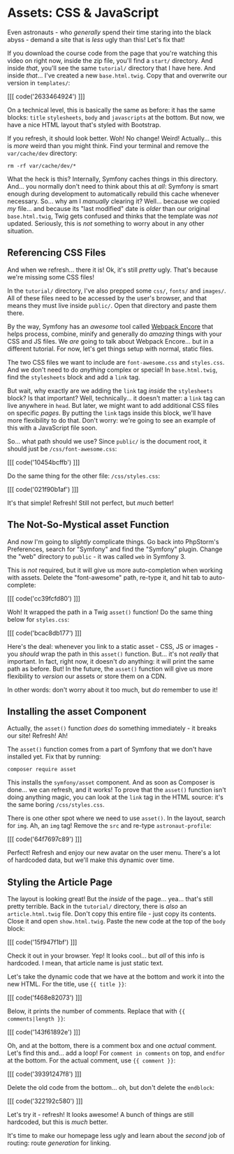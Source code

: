 # Assets: CSS & JavaScript

Even astronauts - who *generally* spend their time staring into the black abyss -
demand a site that is *less* ugly than this! Let's fix that!

If you download the course code from the page that you're watching this video on
right now, inside the zip file, you'll find a `start/` directory. And inside *that*,
you'll see the same `tutorial/` directory that I have here. And inside *that*...
I've created a new `base.html.twig`. Copy that and overwrite our version in `templates/`:

[[[ code('2633464924') ]]]

On a technical level, this is basically the same as before: it has the same blocks:
`title` `stylesheets`, `body` and `javascripts` at the bottom. But now, we have a
nice HTML layout that's styled with Bootstrap. 

If you refresh, it should look better. Woh! No change! Weird! Actually... this
is *more* weird than you might think. Find your terminal and remove the `var/cache/dev`
directory:

```terminal-silent
rm -rf var/cache/dev/*
```

What the heck is this? Internally, Symfony caches things in this directory. And...
you normally don't need to think about this at *all*: Symfony is smart enough during
development to automatically rebuild this cache whenever necessary. So... why am
I *manually* clearing it? Well... because we copied *my* file... and because its
"last modified" date is *older* than our original `base.html.twig`, Twig gets confused
and thinks that the template was *not* updated. Seriously, this is *not* something
to worry about in any other situation.

## Referencing CSS Files

And when we refresh... there it is! Ok, it's still *pretty* ugly. That's because
we're missing some CSS files!

In the `tutorial/` directory, I've also prepped some `css/`, `fonts/` and `images/`.
All of these files need to be accessed by the user's browser, and that means they
must live inside `public/`. Open that directory and paste them there.

By the way, Symfony has an *awesome* tool called [Webpack Encore][webpack_encore]
that helps process, combine, minify and generally do *amazing* things with your CSS
and JS files. We *are* going to talk about Webpack Encore... but in a different
tutorial. For now, let's get things setup with normal, static files.

The two CSS files we want to include are `font-awesome.css` and `styles.css`. And
we don't need to do *anything* complex or special! In `base.html.twig`, find the
`stylesheets` block and add a `link` tag.

But wait, why exactly are we adding the `link` tag *inside* the `stylesheets` block?
Is that important? Well, technically... it doesn't matter: a `link` tag can live
anywhere in `head`. But later, we might want to add additional CSS files on specific
*pages*. By putting the `link` tags inside this block, we'll have more flexibility
to do that. Don't worry: we're going to see an example of this with a JavaScript
file soon.

So... what path should we use? Since `public/` is the document root, it should
just be `/css/font-awesome.css`:

[[[ code('10454bcffb') ]]]

Do the same thing for the other file: `/css/styles.css`:

[[[ code('021f90b1af') ]]]

It's that simple! Refresh! Still not perfect, but *much* better!

## The Not-So-Mystical asset Function

And *now* I'm going to *slightly* complicate things. Go back into PhpStorm's
Preferences, search for "Symfony" and find the "Symfony" plugin. Change the "web"
directory to `public` - it was called `web` in Symfony 3.

This is *not* required, but it will give us more auto-completion when working with
assets. Delete the "font-awesome" path, re-type it, and hit tab to auto-complete:

[[[ code('cc39fcfd80') ]]]

Woh! It wrapped the path in a Twig `asset()` function! Do the same thing below
for `styles.css`:

[[[ code('bcac8db177') ]]]

Here's the deal: whenever you link to a static asset - CSS, JS or images - you
*should* wrap the path in this `asset()` function. But... it's not *really* that
important. In fact, right now, it doesn't *do* anything: it will print the same
path as before. But! In the future, the `asset()` function will give us more flexibility
to *version* our assets or store them on a CDN.

In other words: don't worry about it too much, but *do* remember to use it!

## Installing the asset Component

Actually, the `asset()` function *does* do something immediately - it breaks our
site! Refresh! Ah!

The `asset()` function comes from a part of Symfony that we don't have installed yet.
Fix that by running:

```terminal
composer require asset
```

This installs the `symfony/asset` component. And as soon as Composer is done...
we can refresh, and it works! To prove that the `asset()` function isn't doing anything
magic, you can look at the `link` tag in the HTML source: it's the same boring `/css/styles.css`.

There is one other spot where we need to use `asset()`. In the layout, search for
`img`. Ah, an `img` tag! Remove the `src` and re-type `astronaut-profile`:

[[[ code('64f7697c89') ]]]

Perfect! Refresh and enjoy our new avatar on the user menu. There's a lot of hardcoded
data, but we'll make this dynamic over time.

## Styling the Article Page

The layout is looking great! But the *inside* of the page... yea... that's still
pretty terrible. Back in the `tutorial/` directory, there is *also* an `article.html.twig`
file. Don't copy this entire file - just copy its contents. Close it and open
`show.html.twig`. Paste the new code at the top of the `body` block:

[[[ code('15f947f1bf') ]]]

Check it out in your browser. Yep! It looks cool... but *all* of this info is
hardcoded. I mean, that article name is just static text.

Let's take the dynamic code that we have at the bottom and work it into the new HTML.
For the title, use `{{ title }}`:

[[[ code('f468e82073') ]]]

Below, it prints the number of comments. Replace that with `{{ comments|length }}`:

[[[ code('143f61892e') ]]]

Oh, and at the bottom, there is a comment box and one *actual* comment. Let's find
this and... add a loop! For `comment in comments` on top, and `endfor` at the bottom.
For the actual comment, use `{{ comment }}`:

[[[ code('39391247f8') ]]]

Delete the old code from the bottom... oh, but don't delete the `endblock`:

[[[ code('322192c580') ]]]

Let's try it - refresh! It looks awesome! A bunch of things are still hardcoded,
but this is *much* better.

It's time to make our homepage less ugly and learn about the *second* job of routing:
route *generation* for linking.


[webpack_encore]: https://github.com/symfony/webpack-encore
